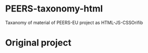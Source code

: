 # PEERS-taxonomy-html
Taxanomy of material of PEERS-EU project as HTML-JS-CSSOrifib

# Original project

[JS Fiddle]:(https://jsfiddle.net/duydevdsi/3cbyetrp/)
[TinyURL]: (tinyurl.com/peers-taxo)
